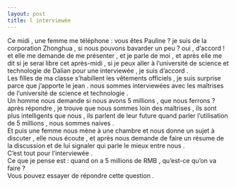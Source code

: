 ```yaml
---
layout: post
title: l interviewée
---
```


<p>Ce midi , une femme me téléphone : vous êtes Pauline ? je suis de la corporation Zhonghua , si nous pouvons bavarder un peu ? oui , d’accord ! et elle me demande de me présenter , et je parle de moi , et après elle me dit si je serai libre cet après-midi , si je peux aller à l’université de science et technologie de Dalian pour une interviewée , je suis d’accord .<br />Les filles de ma classe s’habillent les vêtements officiels , je suis surprise parce que j’apporte le jean . nous sommes interviewées avec les maîtrises de l’université de science et technologie .<br />Un homme nous demande si nous avons 5 millions , que nous ferrons ? après répondre , je trouve que nous sommes loin des maîtrises , ils sont plus intelligents que nous , ils parlent de leur future quand parler l’utilisation de 5 millions , nous sommes naives .<br />Et puis une femme nous mène à une chambre et nous donne un sujet à discuter , elle nous écoute , et après nous demande de faire un résume de la discussion et de lui signaler qui parle le mieux entre nous .<br />C’est tout pour l’interviewée .<br />Ce que je pense est : quand on a 5 millions de RMB , qu’est-ce qu’on va faire ?<br />Vous pouvez essayer de répondre cette question .</p>
